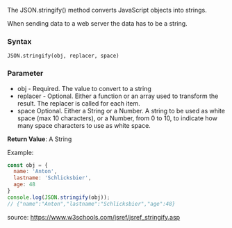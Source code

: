 The JSON.stringify() method converts JavaScript objects into strings.

When sending data to a web server the data has to be a string.

### Syntax
`JSON.stringify(obj, replacer, space)`

### Parameter	
- obj	- Required. The value to convert to a string
- replacer	- Optional. Either a function or an array used to transform the result. The replacer is called for each item.
- space	Optional. Either a String or a Number.
  A string to be used as white space (max 10 characters), or a Number, from 0 to 10, to indicate how many space characters to use as white space.

**Return Value**:	A String

Example:
```js
const obj = {
  name: 'Anton',
  lastname: 'Schlicksbier',
  age: 48
}
console.log(JSON.stringify(obj));
// {"name":"Anton","lastname":"Schlicksbier","age":48}
```

source: https://www.w3schools.com/jsref/jsref_stringify.asp